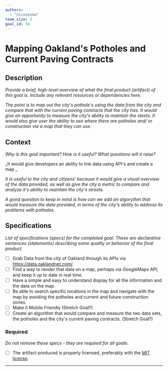 ```yaml
---
authors:
  - "nicosesma"
team_size: 2
goal_id: 54
---
```


# Mapping Oakland's Potholes and Current Paving Contracts

## Description

_Provide a brief, high-level overview of what the final product (artifact) of this goal is. Include any relevant resources or dependencies here._

_The point is to map out the city's pothole's using the data from the city and compare that with the current paving contracts that the city has. It would give an opportunity to measure the city's ability to maintain the steets. It would also give user the ability to see where there are potholes and/ or construction via a map that they can use._
## Context

_Why is this goal important? How is it useful? What questions will it raise?_

_It would give developers an ability to link data using API's and create a map _

_It is useful to the city and citizens' because it would give a visual overview of the data provided, as well as give the city a metric to compare and analyze it's ability to maintain the city's streets._

_A good question to keep in mind is how can we add an algorythm that would measure the data provided, in terms of the city's ability to address its problems with potholes._
## Specifications

_List of specifications (specs) for the completed goal. These are declarative sentences (statements) describing some quality or behavior of the final product._
- [ ] Grab Data from the city of Oakland through its APIs via https://data.oaklandnet.com/.
- [ ] Find a way to render that data on a map, perhaps via GoogleMaps API, and keep it up to date in real time.
- [ ] Have a simple and easy to understand display for all the information and the data on the map.
- [ ] Be able to search specific locations in the map and navigate with the map by avoiding the potholes and current and future construction zones.
- [ ] Make it Mobile Friendly (Stretch Goal?)
- [ ] Create an algorithm that would compare and measure the two data sets, the potholes and the city's current paving contracts. (Stretch Goal?)
### Required

_Do not remove these specs - they are required for all goals_.
- [ ] The artifact produced is properly licensed, preferably with the [MIT license](https://opensource.org/licenses/MIT).

---





